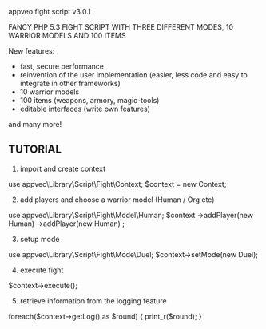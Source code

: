 appveo fight script
v3.0.1

FANCY PHP 5.3 FIGHT SCRIPT WITH THREE DIFFERENT MODES, 10 WARRIOR MODELS AND 100 ITEMS

New features:
- fast, secure performance
- reinvention of the user implementation (easier, less code and easy to integrate in other frameworks)
- 10 warrior models
- 100 items (weapons, armory, magic-tools)
- editable interfaces (write own features)

and many more!

TUTORIAL
-------------------

1. import and create context

use appveo\Library\Script\Fight\Context;
$context = new Context;

2. add players and choose a warrior model (Human / Org etc)

use appveo\Library\Script\Fight\Model\Human;
$context
	->addPlayer(new Human)
	->addPlayer(new Human)
;

3. setup mode

use appveo\Library\Script\Fight\Mode\Duel;
$context->setMode(new Duel);

4. execute fight

$context->execute();

5. retrieve information from the logging feature

foreach($context->getLog() as $round)
{
	print_r($round);
}